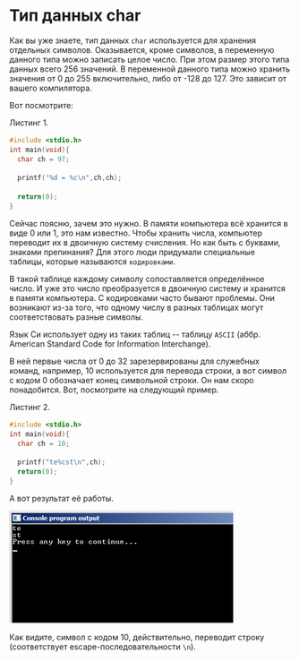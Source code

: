 # Тип данных char

Как вы уже знаете, тип данных `char` используется для хранения отдельных символов. Оказывается, кроме символов, в переменную данного типа можно записать целое число. При этом размер этого типа данных всего 256 значений. В переменной данного типа можно хранить значения от 0 до 255 включительно, либо от -128 до 127. Это зависит от вашего компилятора.

Вот посмотрите:

Листинг 1.

```c
#include <stdio.h>
int main(void){
  char ch = 97;

  printf("%d = %c\n",ch,ch);

  return(0);
}
```

Сейчас поясню, зачем это нужно. В памяти компьютера всё хранится в виде 0 или 1, это нам известно. Чтобы хранить числа, компьютер переводит их в двоичную систему счисления. Но как быть с буквами, знаками препинания? Для этого люди придумали специальные таблицы, которые называются `кодировками`.

В такой таблице каждому символу сопоставляется определённое число. И уже это число преобразуется в двоичную систему и хранится в памяти компьютера. С кодировками часто бывают проблемы. Они возникают из-за того, что одному числу в разных таблицах могут соответствовать разные символы.

Язык Си использует одну из таких таблиц -- таблицу `ASCII` (аббр. American Standard Code for Information Interchange).

В ней первые числа от 0 до 32 зарезервированы для служебных команд, например, 10 используется для перевода строки, а вот символ с кодом 0 обозначает конец символьной строки. Он нам скоро понадобится.
Вот, посмотрите на следующий пример.

Листинг 2.

```c
#include <stdio.h>
int main(void){
  char ch = 10;

  printf("te%cst\n",ch);
  return(0);
}
```

А вот результат её работы.

![Пример вывода служебного символа на экран](./sluzhebnie_simvoly.png)

Как видите, символ с кодом 10, действительно, переводит строку (соответствует escape-последовательности `\n`).
